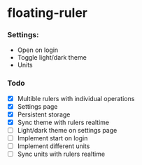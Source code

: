 # floating-ruler

### Settings:
* Open on login
* Toggle light/dark theme
* Units


### Todo
* [x] Multible rulers with individual operations
* [x] Settings page
* [x] Persistent storage
* [x] Sync theme with rulers realtime
* [ ] Light/dark theme on settings page
* [ ] Implement start on login
* [ ] Implement different units
* [ ] Sync units with rulers realtime